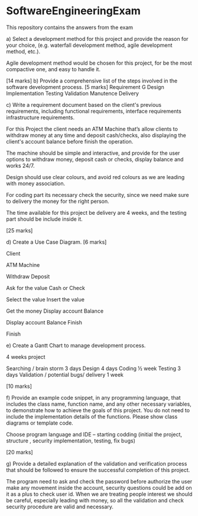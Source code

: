# SoftwareEngineeringExam
This repository contains the answers from the exam 

a)	Select a development method for this project and provide the reason for your choice, (e.g. waterfall development method, agile development method, etc.).

Agile development method would be chosen for this project, for be the most compactive one, and easy to handle it. 

[14 marks]
b)	Provide a comprehensive list of the steps involved in the software development process.
[5 marks]
Requirement G
Design 
Implementation
Testing
Validation
Manutence 
Delivery

c)	Write a requirement document based on the client's previous requirements, including functional requirements, interface requirements infrastructure requirements.


For this Project the client needs an ATM Machine that’s allow clients to withdraw money at any time and deposit cash/checks, also displaying the client's account balance before finish the operation. 

The machine should be simple and interactive, and provide for the user options to withdraw money, deposit cash or checks, display balance and works 24/7.

Design should use clear colours, and avoid red colours as we are leading with money association.

For coding part its necessary check the security, since we need make sure to delivery the money for the right person. 

The time available for this project be delivery are 4 weeks, and the testing part should be include inside it.


 


[25 marks]

d)	Create a Use Case Diagram.
[6 marks]

Client


ATM Machine

Withdraw      Deposit  


Ask for the value    Cash or Check 


Select the value    Insert the value 


Get the money     Display account Balance 


Display account Balance     Finish

Finish 

e)	Create a Gantt Chart to manage development process.

4 weeks project

Searching / brain storm 3 days 
Design 4 days
Coding ½ week
Testing 3 days 
Validation / potential bugs/ delivery 1 week


[10 marks]

f)	Provide an example code snippet, in any programming language, that includes the class name, function name, and any other necessary variables, to demonstrate how to achieve the goals of this project. You do not need to include the implementation details of the functions. Please show class diagrams or template code.

Choose program language and IDE – starting codding (initial the project, structure , security implementation, testing, fix bugs)

[20 marks]

g)	Provide a detailed explanation of the validation and verification process that should be followed to ensure the successful completion of this project.

The program need to ask and check the password before authorize the user make any movement inside the account, security questions could be add on it as a plus to check user id.
When we are treating people interest we should be careful, especially leading with money, so all the validation and check security procedure are valid and necessary.   
